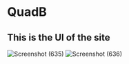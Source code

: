 # QuadB
## This is the UI of the site
![Screenshot (635)](https://github.com/Teddy1404/QuadB/assets/96349795/c47656fb-e546-4ab0-9330-b6b0ed8125de)
![Screenshot (636)](https://github.com/Teddy1404/QuadB/assets/96349795/42c7466b-9ad1-4094-a798-6496b8e510cd)
